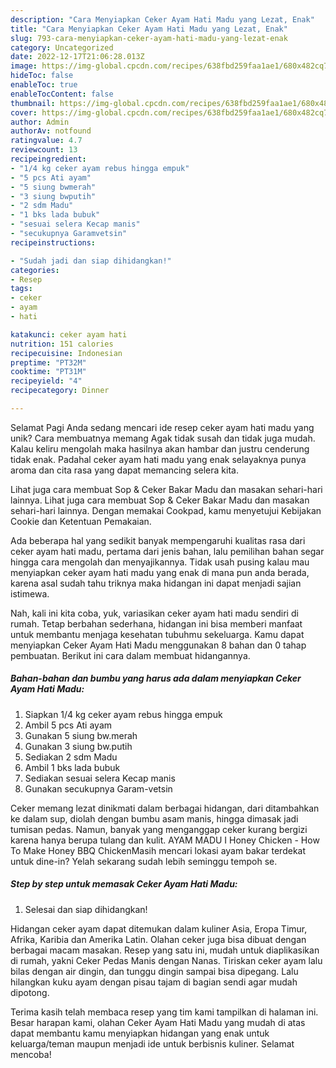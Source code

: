 ```yaml
---
description: "Cara Menyiapkan Ceker Ayam Hati Madu yang Lezat, Enak"
title: "Cara Menyiapkan Ceker Ayam Hati Madu yang Lezat, Enak"
slug: 793-cara-menyiapkan-ceker-ayam-hati-madu-yang-lezat-enak
category: Uncategorized
date: 2022-12-17T21:06:28.013Z
image: https://img-global.cpcdn.com/recipes/638fbd259faa1ae1/680x482cq70/ceker-ayam-hati-madu-foto-resep-utama.jpg
hideToc: false
enableToc: true
enableTocContent: false
thumbnail: https://img-global.cpcdn.com/recipes/638fbd259faa1ae1/680x482cq70/ceker-ayam-hati-madu-foto-resep-utama.jpg
cover: https://img-global.cpcdn.com/recipes/638fbd259faa1ae1/680x482cq70/ceker-ayam-hati-madu-foto-resep-utama.jpg
author: Admin
authorAv: notfound
ratingvalue: 4.7
reviewcount: 13
recipeingredient:
- "1/4 kg ceker ayam rebus hingga empuk"
- "5 pcs Ati ayam"
- "5 siung bwmerah"
- "3 siung bwputih"
- "2 sdm Madu"
- "1 bks lada bubuk"
- "sesuai selera Kecap manis"
- "secukupnya Garamvetsin"
recipeinstructions:

- "Sudah jadi dan siap dihidangkan!"
categories:
- Resep
tags:
- ceker
- ayam
- hati

katakunci: ceker ayam hati 
nutrition: 151 calories
recipecuisine: Indonesian
preptime: "PT32M"
cooktime: "PT31M"
recipeyield: "4"
recipecategory: Dinner

---
```



Selamat Pagi Anda sedang mencari ide resep ceker ayam hati madu yang unik? Cara membuatnya memang Agak tidak susah dan tidak juga mudah. Kalau keliru mengolah maka hasilnya akan hambar dan justru cenderung tidak enak. Padahal ceker ayam hati madu yang enak selayaknya punya aroma dan cita rasa yang dapat memancing selera kita.


Lihat juga cara membuat Sop &amp; Ceker Bakar Madu dan masakan sehari-hari lainnya. Lihat juga cara membuat Sop &amp; Ceker Bakar Madu dan masakan sehari-hari lainnya. Dengan memakai Cookpad, kamu menyetujui Kebijakan Cookie dan Ketentuan Pemakaian.

Ada beberapa hal yang sedikit banyak mempengaruhi kualitas rasa dari ceker ayam hati madu, pertama dari jenis bahan, lalu pemilihan bahan segar hingga cara mengolah dan menyajikannya. Tidak usah pusing kalau mau menyiapkan ceker ayam hati madu yang enak di mana pun anda berada, karena asal sudah tahu triknya maka hidangan ini dapat menjadi sajian istimewa.


Nah, kali ini kita coba, yuk, variasikan ceker ayam hati madu sendiri di rumah. Tetap berbahan sederhana, hidangan ini bisa memberi manfaat untuk membantu menjaga kesehatan tubuhmu sekeluarga. Kamu dapat menyiapkan Ceker Ayam Hati Madu menggunakan 8 bahan dan 0 tahap pembuatan. Berikut ini cara dalam membuat hidangannya.

<!--inarticleads1-->

##### Bahan-bahan dan bumbu yang harus ada dalam menyiapkan Ceker Ayam Hati Madu:

1. Siapkan 1/4 kg ceker ayam rebus hingga empuk
1. Ambil 5 pcs Ati ayam
1. Gunakan 5 siung bw.merah
1. Gunakan 3 siung bw.putih
1. Sediakan 2 sdm Madu
1. Ambil 1 bks lada bubuk
1. Sediakan sesuai selera Kecap manis
1. Gunakan secukupnya Garam-vetsin


Ceker memang lezat dinikmati dalam berbagai hidangan, dari ditambahkan ke dalam sup, diolah dengan bumbu asam manis, hingga dimasak jadi tumisan pedas. Namun, banyak yang menganggap ceker kurang bergizi karena hanya berupa tulang dan kulit. AYAM MADU I Honey Chicken - How To Make Honey BBQ ChickenMasih mencari lokasi ayam bakar terdekat untuk dine-in? Yelah sekarang sudah lebih seminggu tempoh se. 

<!--inarticleads2-->

##### Step by step untuk memasak Ceker Ayam Hati Madu:


1. Selesai dan siap dihidangkan!

Hidangan ceker ayam dapat ditemukan dalam kuliner Asia, Eropa Timur, Afrika, Karibia dan Amerika Latin. Olahan ceker juga bisa dibuat dengan berbagai macam masakan. Resep yang satu ini, mudah untuk diaplikasikan di rumah, yakni Ceker Pedas Manis dengan Nanas. Tiriskan ceker ayam lalu bilas dengan air dingin, dan tunggu dingin sampai bisa dipegang. Lalu hilangkan kuku ayam dengan pisau tajam di bagian sendi agar mudah dipotong. 

Terima kasih telah membaca resep yang tim kami tampilkan di halaman ini. Besar harapan kami, olahan Ceker Ayam Hati Madu yang mudah di atas dapat membantu kamu menyiapkan hidangan yang enak untuk keluarga/teman maupun menjadi ide untuk berbisnis kuliner. Selamat mencoba!
